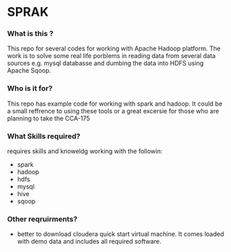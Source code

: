 # SPRAK


### What is this ?
This repo for several codes for working with Apache Hadoop platform. The work is to solve some real life porblems in reading data from several data sources e.g. mysql databasse and dumbing the data into HDFS using Apache Sqoop.  


### Who is it for?
This repo has example code for working with spark and hadoop. It could be a small reffrence to using these tools or a great
excersie for those who are planning to take the CCA-175

### What Skills required?
requires skills and knoweldg working with the followin: 

- spark
- hadoop
- hdfs
- mysql
- hive
- sqoop

### Other reqruirments? 

- better to download cloudera quick start virtual machine. It comes loaded with demo data and includes all required software. 


